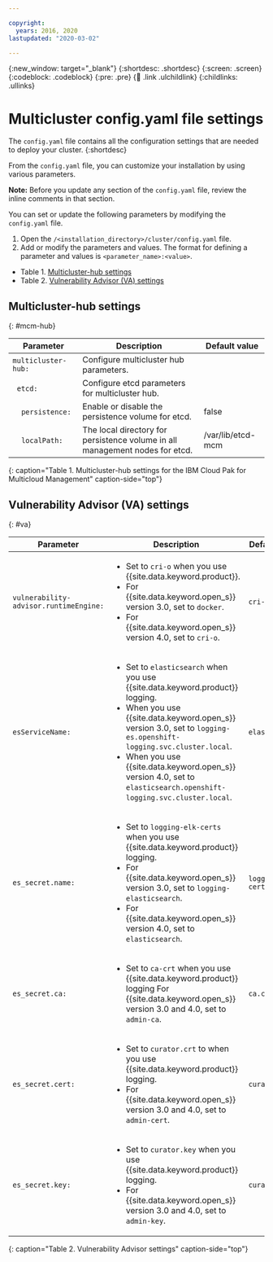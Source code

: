 ```yaml
---

copyright:
  years: 2016, 2020
lastupdated: "2020-03-02"

---
```


{:new_window: target="_blank"}
{:shortdesc: .shortdesc}
{:screen: .screen}
{:codeblock: .codeblock}
{:pre: .pre}
{:child: .link .ulchildlink}
{:childlinks: .ullinks}

# Multicluster config.yaml file settings

The `config.yaml` file contains all the configuration settings that are needed to deploy your cluster.
{:shortdesc}

From the `config.yaml` file, you can customize your installation by using various parameters.

**Note:** Before you update any section of the `config.yaml` file, review the inline comments in that section.

You can set or update the following parameters by modifying the `config.yaml` file.

1. Open the `/<installation_directory>/cluster/config.yaml` file.
2. Add or modify the parameters and values. The format for defining a parameter and values is `<parameter_name>:<value>`.

  * Table 1. [Multicluster-hub settings](#mcm-hub)
  * Table 2. [Vulnerability Advisor (VA) settings](#va)

## Multicluster-hub settings
{: #mcm-hub}

|Parameter|Description|Default value|
|---------|-----------|-------------|
|`multicluster-hub:`|Configure multicluster hub parameters. | |
|&nbsp;&nbsp;`etcd:`|Configure etcd parameters for multicluster hub. ||
|&nbsp;&nbsp;&nbsp;&nbsp;`persistence:`|Enable or disable the persistence volume for etcd. |false |
|&nbsp;&nbsp;&nbsp;&nbsp;`localPath:`|The local directory for persistence volume in all management nodes for etcd. |/var/lib/etcd-mcm |
{: caption="Table 1. Multicluster-hub settings for the IBM Cloud Pak for Multicloud Management" caption-side="top"}

## Vulnerability Advisor (VA) settings
{: #va}

|Parameter|Description|Default value|
|---------|-----------|-------------|
|`vulnerability-advisor.runtimeEngine:`|<ul><li>Set to `cri-o` when you use {{site.data.keyword.product}}.</li><li>For {{site.data.keyword.open_s}} version 3.0, set to `docker`.</li><li>For {{site.data.keyword.open_s}} version 4.0, set to `cri-o`.</li></ul>|`cri-o`|
|`esServiceName:`|<ul><li>Set to `elasticsearch` when you use {{site.data.keyword.product}} logging.</li><li>When you use {{site.data.keyword.open_s}} version 3.0, set to `logging-es.openshift-logging.svc.cluster.local`.</li><li>When you use {{site.data.keyword.open_s}} version 4.0, set to `elasticsearch.openshift-logging.svc.cluster.local`.</li></ul> | `elasticsearch` |
|`es_secret.name:`|<ul><li>Set to `logging-elk-certs` when you use {{site.data.keyword.product}} logging.</li><li>For {{site.data.keyword.open_s}} version 3.0, set to `logging-elasticsearch`.</li><li>For {{site.data.keyword.open_s}} version 4.0, set to `elasticsearch`.</li></ul> | `logging-elk-certs` |
|`es_secret.ca:`|<ul><li>Set to `ca-crt` when you use {{site.data.keyword.product}} logging For {{site.data.keyword.open_s}} version 3.0 and 4.0, set to `admin-ca`.</li></ul> | `ca.cert` |
|`es_secret.cert:`|<ul><li>Set to `curator.crt` to when you use {{site.data.keyword.product}} logging.</li><li>For {{site.data.keyword.open_s}} version 3.0 and 4.0, set to `admin-cert`.</li></ul>  |`curator.crt`|
|`es_secret.key:`|<ul><li>Set to `curator.key` when you use {{site.data.keyword.product}} logging.</li><li>For {{site.data.keyword.open_s}} version 3.0 and 4.0, set to `admin-key`.</li></ul> | `curator.key`|
{: caption="Table 2. Vulnerability Advisor settings" caption-side="top"}
